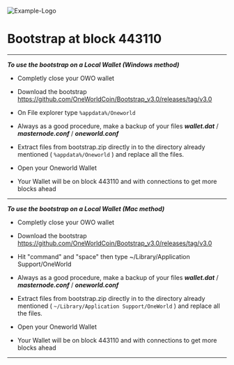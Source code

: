 ![Example-Logo](https://cdn.discordapp.com/attachments/444587921467768842/571148320404406277/OWO_bootstrap_guide.png)


# Bootstrap at block 443110

***

***To use the bootstrap on a Local Wallet (Windows method)***

* Completly close your OWO wallet

* Download the bootstrap https://github.com/OneWorldCoin/Bootstrap_v3.0/releases/tag/v3.0

* On File explorer type `%appdata%/Oneworld`

* Always as a good procedure, make a backup of your files ***wallet.dat*** / ***masternode.conf*** / ***oneworld.conf***

* Extract files from bootstrap.zip directly in to the directory already mentioned ( `%appdata%/Oneworld` ) and replace all the files.

* Open  your Oneworld Wallet

* Your Wallet will be on block 443110 and with connections to get more blocks ahead

***

***To use the bootstrap on a Local Wallet (Mac method)***

* Completly close your OWO wallet

* Download the bootstrap https://github.com/OneWorldCoin/Bootstrap_v3.0/releases/tag/v3.0

* Hit "command" and "space" then type ~/Library/Application Support/OneWorld

* Always as a good procedure, make a backup of your files ***wallet.dat*** / ***masternode.conf*** / ***oneworld.conf***

* Extract files from bootstrap.zip directly in to the directory already mentioned ( `~/Library/Application Support/OneWorld` ) and replace all the files.

* Open  your Oneworld Wallet

* Your Wallet will be on block 443110 and with connections to get more blocks ahead

***